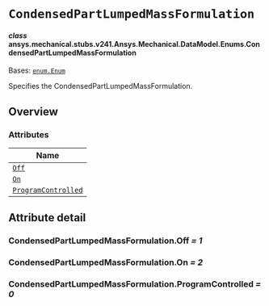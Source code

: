# `CondensedPartLumpedMassFormulation`

<a id="ansys.mechanical.stubs.v241.Ansys.Mechanical.DataModel.Enums.CondensedPartLumpedMassFormulation"></a>

#### *class* ansys.mechanical.stubs.v241.Ansys.Mechanical.DataModel.Enums.CondensedPartLumpedMassFormulation

Bases: [`enum.Enum`](https://docs.python.org/3/library/enum.html#enum.Enum)

Specifies the CondensedPartLumpedMassFormulation.

<!-- !! processed by numpydoc !! -->

<a id="overview"></a>

## Overview

### Attributes

| Name |
| ------------------------------------------------------------------------------ |
| [`Off`](#CondensedPartLumpedMassFormulation.Off) |
| [`On`](#CondensedPartLumpedMassFormulation.On) |
| [`ProgramControlled`](#CondensedPartLumpedMassFormulation.ProgramControlled) |

<a id="attribute-detail"></a>

## Attribute detail

<a id="CondensedPartLumpedMassFormulation.Off"></a>

### CondensedPartLumpedMassFormulation.Off *= 1*

<a id="CondensedPartLumpedMassFormulation.On"></a>

### CondensedPartLumpedMassFormulation.On *= 2*

<a id="CondensedPartLumpedMassFormulation.ProgramControlled"></a>

### CondensedPartLumpedMassFormulation.ProgramControlled *= 0*


